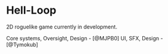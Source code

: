 # Hell-Loop
 2D roguelike game currently in development.

Core systems, Oversight, Design - [@MJPB0]
UI, SFX, Design - [@Tymokub]
